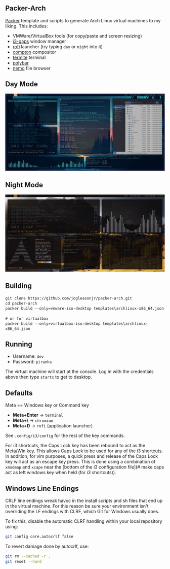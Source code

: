 ## Packer-Arch

[Packer](https://www.packer.io/) template and scripts to generate Arch Linux virtual machines to my liking. This includes:

  * VMWare/VirtualBox tools (for copy/paste and screen resizing)
  * [i3-gaps](https://github.com/Airblader/i3) window manager
  * [rofi](https://github.com/DaveDavenport/rofi) launcher (try typing `day` or `night` into it)
  * [compton](https://github.com/chjj/compton) compositor
  * [termite](https://github.com/thestinger/termite) terminal
  * [polybar](https://github.com/jaagr/polybar)
  * [nemo](https://github.com/linuxmint/nemo) file browser
  
## Day Mode
![](https://github.com/jogleasonjr/packer-arch/raw/master/screenshots/day_mode.png)

## Night Mode
![](https://github.com/jogleasonjr/packer-arch/raw/master/screenshots/night_mode.png)

## Building
```
git clone https://github.com/jogleasonjr/packer-arch.git
cd packer-arch
packer build --only=vmware-iso-desktop templates\archlinux-x86_64.json

# or for virtualbox
packer build --only=virtualbox-iso-desktop templates\archlinux-x86_64.json
```

## Running
* Username: `dev`
* Password: `piranha`

The virtual machine will start at the console. Log in with the credentials above then type `startx` to get to desktop.

## Defaults

Meta == Windows key or Command key

* **Meta+Enter** -> `terminal`
* **Meta+\\** -> `chromium`
* **Meta+D** -> `rofi` (application launcher)

See `.config/i3/config` for the rest of the key commands.

For i3 shortcuts, the Caps Lock key has been rebound to act as the Meta/Win key. This allows Caps Lock to be used for any of the i3 shortcuts. In addition, for vim purposes, a quick press and release of the Caps Lock key will act as an escape key press. This is done using a combination of `xmodmap` and `xcape` near the [bottom of the i3 configuration file](# make caps act as left windows key when held (for i3 shortcuts)).

## Windows Line Endings

CRLF line endings wreak havoc in the install scripts and sh files that end up in the virtual machine. For this reason be sure your environment isn't overriding the LF endings with CLRF, which Git for Windows usually does.

To fix this, disable the automatic CLRF handling within your local repository using:

```bash
git config core.autocrlf false
```

To revert damage done by autocrlf, use:

```bash
git rm --cached -r . 
git reset --hard
```
